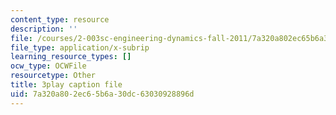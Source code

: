 ```yaml
---
content_type: resource
description: ''
file: /courses/2-003sc-engineering-dynamics-fall-2011/7a320a802ec65b6a30dc63030928896d_63sIgMvBuEQ.srt
file_type: application/x-subrip
learning_resource_types: []
ocw_type: OCWFile
resourcetype: Other
title: 3play caption file
uid: 7a320a80-2ec6-5b6a-30dc-63030928896d
---
```

